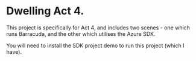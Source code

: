 # Dwelling Act 4.

This project is specifically for Act 4, and includes two scenes - one which runs Barracuda, and the other which utilises the Azure SDK.

You will need to install the SDK project demo to run this project (which I have).
